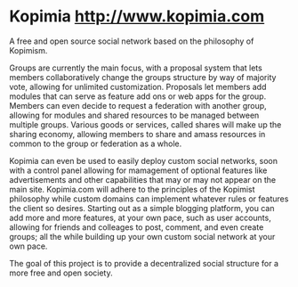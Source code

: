 Kopimia http://www.kopimia.com
======
A free and open source social network based on the philosophy of Kopimism.

Groups are currently the main focus, with a proposal system that lets members collaboratively change the groups structure by way of majority vote, allowing for unlimited customization. Proposals let members add modules that can serve as feature add ons or web apps for the group. Members can even decide to request a federation with another group, allowing for modules and shared resources to be managed between multiple groups. Various goods or services, called shares will make up the sharing economy, allowing members to share and amass resources in common to the group or federation as a whole.

Kopimia can even be used to easily deploy custom social networks, soon with a control panel allowing for mamagement of optional features like advertisements and other capabilities that may or may not appear on the main site. Kopimia.com will adhere to the principles of the Kopimist philosophy while custom domains can implement whatever rules or features the client so desires. Starting out as a simple blogging platform, you can add more and more features, at your own pace, such as user accounts, allowing for friends and colleages to post, comment, and even create groups; all the while building up your own custom social network at your own pace.

The goal of this project is to provide a decentralized social structure for a more free and open society.